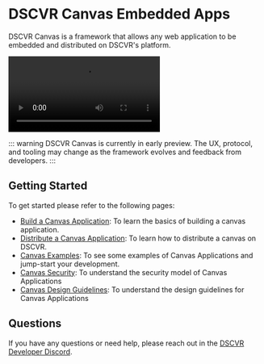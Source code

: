 # DSCVR Canvas Embedded Apps

DSCVR Canvas is a framework that allows any web application to be embedded and distributed on DSCVR's platform.

<video controls>
  <source src="https://storage.googleapis.com/production-cdn1-bucket/DSCVR%20Canvas%20Promo.mp4" type="video/mp4">
  Your browser does not support the video tag.
</video> 

::: warning
DSCVR Canvas is currently in early preview. The UX, protocol, and tooling may change as the framework evolves and feedback from developers.
:::

## Getting Started

To get started please refer to the following pages:

- [Build a Canvas Application](./build-a-canvas.md): To learn the basics of building a canvas application.
- [Distribute a Canvas Application](./distribute-a-canvas.md): To learn how to distribute a canvas on DSCVR.
- [Canvas Examples](./canvas-examples.md): To see some examples of Canvas Applications and jump-start your development.
- [Canvas Security](./canvas-security.md): To understand the security model of Canvas Applications
- [Canvas Design Guidelines](./canvas-design-guidelines.md): To understand the design guidelines for Canvas Applications

## Questions

If you have any questions or need help, please reach out in the [DSCVR Developer Discord](https://discord.gg/DX4CaFph3s).
